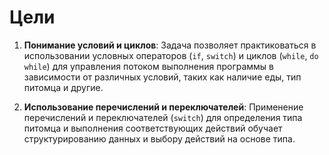 # Цели

1. **Понимание условий и циклов**: Задача позволяет практиковаться в использовании условных операторов (`if`, `switch`) и циклов (`while`, `do while`) для управления потоком выполнения программы в зависимости от различных условий, таких как наличие еды, тип питомца и другие.

2. **Использование перечислений и переключателей**: Применение перечислений и переключателей (`switch`) для определения типа питомца и выполнения соответствующих действий обучает структурированию данных и выбору действий на основе типа.

